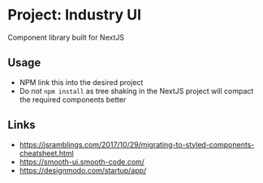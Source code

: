 # Project: Industry UI

Component library built for NextJS

## Usage

- NPM link this into the desired project
- Do not `npm install` as tree shaking in the NextJS project will compact the required components better

## Links

- https://jsramblings.com/2017/10/29/migrating-to-styled-components-cheatsheet.html
- https://smooth-ui.smooth-code.com/
- https://designmodo.com/startup/app/
